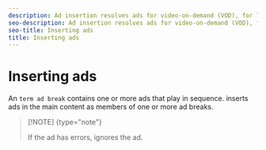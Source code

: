 ```yaml
---
description: Ad insertion resolves ads for video-on-demand (VOD), for live streaming, and for linear streaming with ad tracking and ad playback. makes the required requests to the ad server, receives information about ads for the specified content, and places the ads in the content in phases.
seo-description: Ad insertion resolves ads for video-on-demand (VOD), for live streaming, and for linear streaming with ad tracking and ad playback. makes the required requests to the ad server, receives information about ads for the specified content, and places the ads in the content in phases.
seo-title: Inserting ads
title: Inserting ads
---
```


# Inserting ads

An `term ad break` contains one or more ads that play in sequence.  inserts ads in the main content as members of one or more ad breaks.

>[!NOTE] {type="note"}
>
>If the ad has errors, ignores the ad.
